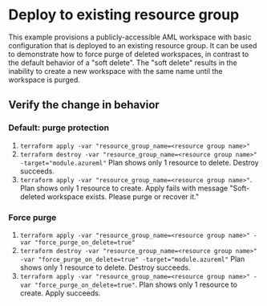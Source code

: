 # Deploy to existing resource group

This example provisions a publicly-accessible AML workspace with basic configuration that is deployed to an existing resource group. It can be used to demonstrate how to force purge of deleted workspaces, in contrast to the default behavior of a "soft delete". The "soft delete" results in the inability to create a new workspace with the same name until the workspace is purged.

## Verify the change in behavior

### Default: purge protection

1. `terraform apply -var "resource_group_name=<resource group name>"`
2. `terraform destroy -var "resource_group_name=<resource group name>" -target="module.azureml"` Plan shows only 1 resource to delete. Destroy succeeds.
3. `terraform apply -var "resource_group_name=<resource group name>"`. Plan shows only 1 resource to create. Apply fails with message "Soft-deleted workspace exists. Please purge or recover it."

### Force purge

1. `terraform apply -var "resource_group_name=<resource group name>" -var "force_purge_on_delete=true"`
2. `terraform destroy -var "resource_group_name=<resource group name>" -var "force_purge_on_delete=true" -target="module.azureml"` Plan shows only 1 resource to delete. Destroy succeeds.
3. `terraform apply -var "resource_group_name=<resource group name>" -var "force_purge_on_delete=true"`. Plan shows only 1 resource to create. Apply succeeds.
